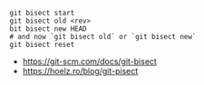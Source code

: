 ```
git bisect start
git bisect old <rev>
bit bisect new HEAD
# and now `git bisect old` or `git bisect new`
git bisect reset
```

- https://git-scm.com/docs/git-bisect
- https://hoelz.ro/blog/git-pisect
